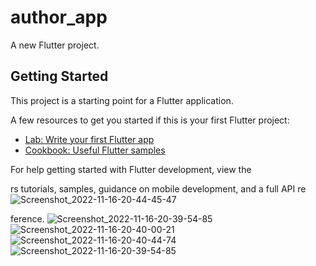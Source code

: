 # author_app

A new Flutter project.

## Getting Started

This project is a starting point for a Flutter application.

A few resources to get you started if this is your first Flutter project:

- [Lab: Write your first Flutter app](https://docs.flutter.dev/get-started/codelab)
- [Cookbook: Useful Flutter samples](https://docs.flutter.dev/cookbook)

For help getting started with Flutter development, view the

rs tutorials,
samples, guidance on mobile development, and a full API re![Screenshot_2022-11-16-20-44-45-47](https://user-images.githubusercontent.com/111499619/202233100-335babb2-3f8a-40e4-aa1f-17699c0cf503.png)

ference.
![Screenshot_2022-11-16-20-39-54-85](https://user-images.githubusercontent.com/111499619/202233932-7f62d92b-e16c-41d0-9b00-6d51bfed5e9a.png)
![Screenshot_2022-11-16-20-40-00-21](https://user-images.githubusercontent.com/111499619/202233972-94ac2de4-1b24-4ce4-8765-6a6df9f01f26.png)
![Screenshot_2022-11-16-20-40-44-74](https://user-images.githubusercontent.com/111499619/202234349-f6e5f2ca-66ef-4c4b-abd6-970600d4eeee.png)
![Screenshot_2022-11-16-20-39-54-85](https://user-images.githubusercontent.com/111499619/202234478-26a0f67c-7b6f-4daf-a399-bb0d110b13c9.png)
